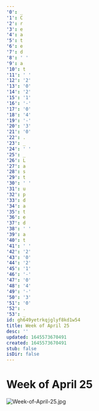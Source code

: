 ```yaml
---
'0': _
'1': C
'2': r
'3': e
'4': a
'5': t
'6': e
'7': d
'8': ' '
'9': a
'10': t
'11': ' '
'12': '2'
'13': '0'
'14': '2'
'15': '1'
'16': '-'
'17': '0'
'18': '4'
'19': '-'
'20': '3'
'21': '0'
'22': .
'23': _
'24': ' '
'25': _
'26': L
'27': a
'28': s
'29': t
'30': ' '
'31': u
'32': p
'33': d
'34': a
'35': t
'36': e
'37': d
'38': ' '
'39': a
'40': t
'41': ' '
'42': '2'
'43': '0'
'44': '2'
'45': '1'
'46': '-'
'47': '0'
'48': '4'
'49': '-'
'50': '3'
'51': '0'
'52': .
'53': _
id: gh649yetrkqjglyf8kd1w54
title: Week of April 25
desc: ''
updated: 1645573670491
created: 1645573670491
stub: false
isDir: false
---
```


# Week of April 25


![Week-of-April-25.jpg](/assets/week-of-april-25-og4vtq1xm8ab.jpg)

